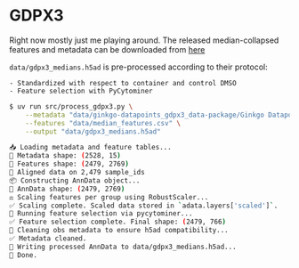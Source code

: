 # GDPX3

Right now mostly just me playing around. The released median-collapsed features and metadata can be downloaded from [here](https://datapoints.ginkgo.bio/functional-genomics/gdpx3)

`data/gdpx3_medians.h5ad` is pre-processed according to their protocol:

    - Standardized with respect to container and control DMSO
    - Feature selection with PyCytominer

```bash
$ uv run src/process_gdpx3.py \
    --metadata "data/ginkgo-datapoints_gdpx3_data-package/Ginkgo Datapoints_GDPx3_metadata.csv" \
    --features "data/median_features.csv" \
    --output "data/gdpx3_medians.h5ad"

📥 Loading metadata and feature tables...
🔎 Metadata shape: (2528, 15)
🔎 Features shape: (2479, 2769)
🔗 Aligned data on 2,479 sample_ids
📦 Constructing AnnData object...
🧪 AnnData shape: (2479, 2769)
⚖️ Scaling features per group using RobustScaler...
✅ Scaling complete. Scaled data stored in `adata.layers['scaled']`.
🧹 Running feature selection via pycytominer...
✅ Feature selection complete. Final shape: (2479, 766)
🧼 Cleaning obs metadata to ensure h5ad compatibility...
✅ Metadata cleaned.
💾 Writing processed AnnData to data/gdpx3_medians.h5ad...
🎉 Done.
```
